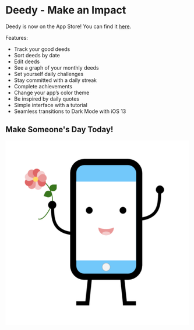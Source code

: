# Deedy - Make an Impact

Deedy is now on the App Store! You can find it [here](https://apps.apple.com/us/app/id1523913427).

Features:
- Track your good deeds
- Sort deeds by date
- Edit deeds
- See a graph of your monthly deeds
- Set yourself daily challenges
- Stay committed with a daily streak
- Complete achievements
- Change your app’s color theme
- Be inspired by daily quotes
- Simple interface with a tutorial
- Seamless transitions to Dark Mode with iOS 13

## Make Someone's Day Today!

![Deedy App Icon](https://github.com/marypaskhaver/Deedy/blob/master/Assets.xcassets/AppIcon.appiconset/AppIcon.png)
